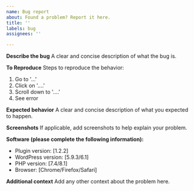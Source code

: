 ```yaml
---
name: Bug report
about: Found a problem? Report it here.
title: ''
labels: bug
assignees: ''

---
```


**Describe the bug**
A clear and concise description of what the bug is.

**To Reproduce**
Steps to reproduce the behavior:
1. Go to '...'
2. Click on '....'
3. Scroll down to '....'
4. See error

**Expected behavior**
A clear and concise description of what you expected to happen.

**Screenshots**
If applicable, add screenshots to help explain your problem.

**Software (please complete the following information):**
 - Plugin version: [1.2.2]
 - WordPress version: [5.9.3/6.1]
 - PHP version: [7.4/8.1]
 - Browser: [Chrome/Firefox/Safari]

**Additional context**
Add any other context about the problem here.
